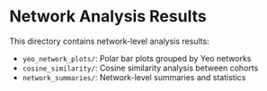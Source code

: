 # Network Analysis Results

This directory contains network-level analysis results:

- `yeo_network_plots/`: Polar bar plots grouped by Yeo networks
- `cosine_similarity/`: Cosine similarity analysis between cohorts
- `network_summaries/`: Network-level summaries and statistics